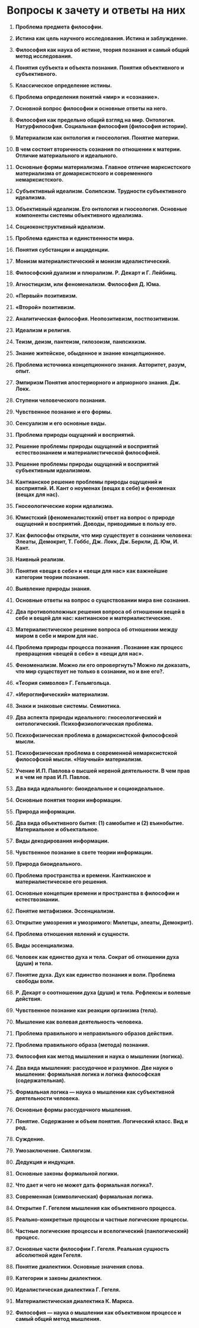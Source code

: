 # Вопросы к зачету и ответы на них

1. __Проблема предмета философии.__<br>


2. __Истина как цель научного исследования. Истина и заблуждение.__<br>


3. __Философия как наука об истине, теория познания и самый общий метод исследования.__<br>


4. __Понятия субъекта и объекта познания. Понятия объективного и субъективного.__<br>


5. __Классическое определение истины.__<br>


6. __Проблема определения понятий «мир» и «сознание».__<br>


7. __Основной вопрос философии и основные ответы на него.__<br>


8. __Философия как предельно общий взгляд на мир. Онтология. Натурфилософия. Социальная философия (философия истории).__<br>


9. __Материализм как онтология и гносеология. Понятие материи.__<br>


10. __В чем состоит вторичность сознания по отношении к материи. Отличие материального и идеального.__<br>


11. __Основные формы материализма. Главное отличие марксистcкого материализма от домарксистского и современного немарксистского.__<br>


12. __Субъективный идеализм. Солипсизм. Трудности субъективного идеализма.__<br>


13. __Объективный идеализм. Его онтология и гносеология. Основные компоненты системы объективного идеализма.__<br>


14. __Социоконструктивный идеализм.__<br>


15. __Проблема единства и единственности мира.__<br>


16. __Понятия субстанции и акциденции.__<br>


17. __Монизм материалистический и монизм идеалистический.__<br>


18. __Философский дуализм и плюрализм. Р. Декарт и Г. Лейбниц.__<br>


19. __Агностицизм, или феноменализм. Философия Д. Юма.__<br>


20. __«Первый» позитивизм.__<br>


21. __«Второй» позитивизм.__<br>


22. __Аналитическая философия. Неопозитивизм, постпозитивизм.__<br>


23. __Идеализм и религия.__<br>


24. __Теизм, деизм, пантеизм, гилозоизм, панпсихизм.__<br>


25. __Знание житейское, обыденное и знание концепционное.__<br>


26. __Проблема источника концепционного знания. Авторитет, разум, опыт.__<br>


27. __Эмпиризм Понятия апостериорного и априорного знания. Дж. Локк.__<br>


28. __Ступени человеческого познания.__<br>


29. __Чувственное познание и его формы.__<br>


30. __Сенсуализм и его основные виды.__<br>


31. __Проблема природы ощущений и восприятий.__<br>


32. __Решение проблемы природы ощущений и восприятий естествознанием и материалистической философией.__<br>


33. __Решение проблемы природы ощущений и восприятий субъективным идеализмом.__<br>


34. __Кантианское решение проблемы природы ощущений и восприятий. И. Кант о ноуменах (вещах в себе) и феноменах (вещах для нас).__<br>


35. __Гносеологические корни идеализма.__<br>


36. __Юмистский (феноменалистский) ответ на вопрос о природе ощущений и восприятий. Доводы, приводимые в пользу его.__<br>


37. __Как философы открыли, что мир существует в сознании человека: Элеаты, Демокрит, Т. Гоббс, Дж. Локк, Дж. Беркли, Д. Юм, И. Кант.__<br>


38. __Наивный реализм.__<br>


39. __Понятия «вещи в себе» и «вещи для нас» как важнейшие категории теории познания.__<br>


40. __Выявление природы знания.__<br>


41. __Основные ответы на вопрос о существовании мира вне сознания.__<br>


42. __Два противоположных решения вопроса об отношении вещей в себе и вещей для нас: кантианское и материалистические.__<br>


43. __Материалистическое решение вопроса об отношении между миром в себе и миром для нас.__<br>


44. __Проблема природы процесса познания . Познание как процесс превращения «вещей в себе» в «вещи для нас».__<br>


45. __Феноменализм. Можно ли его опровергнуть? Можно ли доказать, что мир существует не только в сознании, но и вне его?.__<br>


46. __«Теория символов» Г. Гельмгольца.__<br>


47. __«Иероглифический» материализм.__<br>


48. __Знаки и знаковые системы. Семиотика.__<br>


49. __Два аспекта природы идеального: гносеологический и онтологический. Психофизиологическая проблема.__<br>


50. __Психофизическая проблема в домарксистской философской мысли.__<br>


51. __Психофизическая проблема в современной немарксистской философской мысли. «Научный» материализм.__<br>


52. __Учение И.П. Павлова о высшей нервной деятельности. В чем прав и в чем не прав И.П. Павлов.__<br>


53. __Два вида идеального: биоидеальное и социоидеальное.__<br>


54. __Основные понятия теории информации.__<br>


55. __Природа информации.__<br>


56. __Два вида объективного бытия: (1) самобытие и (2) въинобытие. Материальное и объектальное.__<br>


57. __Виды декодирования информации.__<br>


58. __Чувственное познание в свете теории информации.__<br>


59. __Природа биоидеального.__<br>


60. __Проблема пространства и времени. Кантианское и материалистическое его решения.__<br>


61. __Основные концепции времени и пространства в философии и естествознании.__<br>


62. __Понятие метафизики. Эссенциализм.__<br>


63. __Открытие умозрения и умозримого: Милетцы, элеаты, Демокрит).__<br>


64. __Проблема отношения явлений и сущности.__<br>


65. __Виды эссенциализма.__<br>


66. __Человек как единство духа и тела. Сократ об отношении духа (души) и тела.__<br>


67. __Понятие духа. Дух как единство познания и воли. Проблема свободы воли.__<br>


68. __Р. Декарт о соотношении духа (души) и тела. Рефлексы и волевые действия.__<br>


69. __Чувственное познание как реакции организма (тела).__<br>


70. __Мышление как волевая деятельность человека.__<br>


71. __Проблема правильного и неправильного образов действия.__<br>


72. __Проблема правильного образа (метода) познания.__<br>


73. __Философия как метод мышления и наука о мышлении (логика).__<br>


74. __Два вида мышления: рассудочное и разумное. Две науки о мышлении: формальная логика и логика философская (содержательная).__<br>


75. __Формальная логика — наука о мышлении как субъективной деятельности человека.__<br>


76. __Основные формы рассудочного мышления.__<br>


77. __Понятие. Содержание и объем понятия. Логический класс. Вид и род.__<br>


78. __Суждение.__<br>


79. __Умозаключение. Силлогизм.__<br>


80. __Дедукция и индукция.__<br>


81. __Основные законы формальной логики.__<br>


82. __Что дает и чего не может дать формальная логика?.__<br>


83. __Современная (символическая) формальная логика.__<br>


84. __Открытие Г. Гегелем мышления как объективного процесса.__<br>


85. __Реально-конкретные процессы и частные логические процессы.__<br>


86. __Частные логические процессы и вселогический (панлогический) процесс.__<br>


87. __Основные части философии Г. Гегеля. Реальная сущность абсолютной идеи Гегеля.__<br>


88. __Понятие диалектики. Основные значения слова.__<br>


89. __Категории и законы диалектики.__<br>


90. __Идеалистическая диалектика Г. Гегеля.__<br>


91. __Материалистическая диалектика К. Маркса.__<br>


92. __Философия — наука о мышлении как объективном процессе и самый общий метод мышления.__<br>